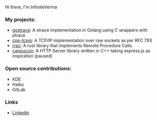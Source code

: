 Hi there, I'm InfiniteVerma

### My projects:
 - [gostrace](https://github.com/InfiniteVerma/gostrace): A strace implementation in Golang using C wrappers with ptrace
 - [cpp-tcpip](https://github.com/InfiniteVerma/cpp-tcpip): A TCP/IP implementation over raw sockets as per RFC 793
 - [rrpc](https://github.com/InfiniteVerma/rrpc): A rust library that implements Remote Procedure Calls.
 - [cappuccin](https://github.com/InfiniteVerma/cappuccin): A HTTP Server library written in C++ taking express.js as inspiration (paused)

### Open source contributions:

 - KDE
 - Haiku
 - GitLab

### Links

 - [Linkedin](https://www.linkedin.com/in/anant-verma/)
